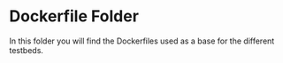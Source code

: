 # Dockerfile Folder

In this folder you will find the Dockerfiles used as a base for the different testbeds.